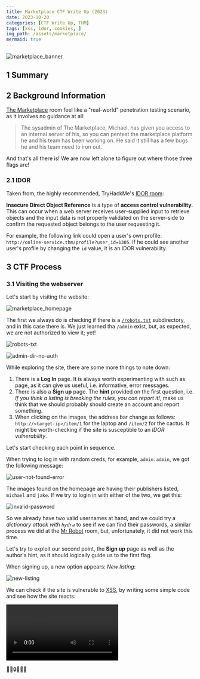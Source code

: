 ```yaml
---
title: Marketplace CTF Write Up (2023)
date: 2023-10-20
categories: [CTF Write Up, THM]
tags: [xss, idor, cookies, ]
img_path: /assets/marketplace/
mermaid: true
---
```


![marketplace_banner](marketplace_banner.png)

## 1 Summary

<!-- Graph summary -->

## 2 Background Information

[The Marketplace](https://tryhackme.com/room/marketplace) room feel like a "real-world" penetration testing scenario, as it involves no guidance at all:

>The sysadmin of The Marketplace, Michael, has given you access to an internal server of his, so you can pentest the marketplace platform he and his team has been working on. He said it still has a few bugs he and his team need to iron out.

And that's all there is! We are now left alone to figure out where those three flags are!

### 2.1 IDOR

Taken from, the highly recommended, TryHackMe's [IDOR room](https://tryhackme.com/room/idor):
 
**Insecure Direct Object Reference** is a type of **access control vulnerability**. This can occur when a web server receives user-supplied input to retrieve objects and the input data is not properly validated on the server-side to confirm the requested object belongs to the user requesting it.

For example, the following link could open a user's own profile: `http://online-service.thm/profile?user_id=1305`. If he could see another user's profile by changing the `id` value, it is an IDOR vulnerability.

## 3 CTF Process

### 3.1 Visiting the webserver

Let's start by visiting the website:

![marketplace_homepage](marketplace_homepage.png)

 The first we always do is checking if there is a [`/robots.txt`](https://moz.com/learn/seo/robotstxt) subdirectory, and in this case there is. We just learned tha `/admin` exist, but, as expected, we are not authorized to view it; yet! 

![robots-txt](robots-txt.png)

![admin-dir-no-auth](admin-dir-not-auth.png)

While exploring the site, there are some more things to note down:

1. There is a **Log In** page. It is always worth experimenting with such as page, as it can give us useful, i.e. informative, error messages.
2. There is also a **Sign up** page. The **hint** provided on the first question, i.e. *If you think a listing is breaking the rules, you can report it!*, make us think that we should probably should create an account and report something.
3. When clicking on the images, the address bar change as follows: `http://<target-ip>/item/1` for the laptop and `/item/2` for the cactus. It might be worth-checking if the site is susceptible to an *IDOR vulnerability*.


Let's start checking each point in sequence.

When trying to log in with random creds, for example, `admin:admin`, we got the following message:

![user-not-found-error](user-not-found-error.png)

The images found on the homepage are having their publishers listed, `michael` and `jake`. If we try to login in with either of the two, we get this:

![invalid-password](invalid-password.png)

So we already have two valid usernames at hand, and we could try a *dictionary attack with `hydra`* to see if we can find their passwords, a similar process we did at the [Mr Robot](https://cspanias.github.io/posts/Mr-Robot-Write-Up-(2023)/#23-dictionary-attack-with-hydra) room, but, unfortunately, it did not work this time.

Let's try to exploit our second point, the **Sign up** page as well as the author's hint, as it should logically guide us to the first flag.

When signing up, a new option appears: *New listing*:

![new-listing](new-listing.png)

We can check if the site is vulnerable to [XSS](https://owasp.org/www-community/attacks/xss/), by writing some simple code and see how the site reacts:

![XSS](xss.mp4)

 🍻🥂🔒🚩🎊🎉